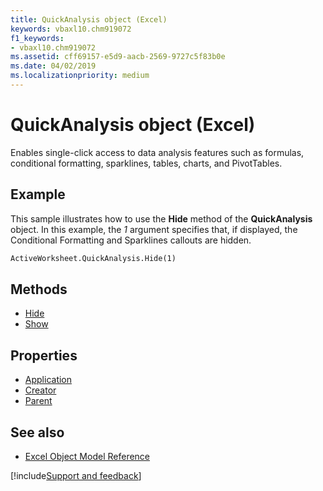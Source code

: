 ```yaml
---
title: QuickAnalysis object (Excel)
keywords: vbaxl10.chm919072
f1_keywords:
- vbaxl10.chm919072
ms.assetid: cff69157-e5d9-aacb-2569-9727c5f83b0e
ms.date: 04/02/2019
ms.localizationpriority: medium
---
```



# QuickAnalysis object (Excel)

Enables single-click access to data analysis features such as formulas, conditional formatting, sparklines, tables, charts, and PivotTables.


## Example

This sample illustrates how to use the **Hide** method of the **QuickAnalysis** object. In this example, the _1_ argument specifies that, if displayed, the Conditional Formatting and Sparklines callouts are hidden.

```vb
ActiveWorksheet.QuickAnalysis.Hide(1)
```

## Methods

- [Hide](Excel.quickanalysis.hide.md)
- [Show](Excel.quickanalysis.show.md)

## Properties

- [Application](Excel.quickanalysis.application.md)
- [Creator](Excel.quickanalysis.creator.md)
- [Parent](Excel.quickanalysis.parent.md)


## See also

- [Excel Object Model Reference](overview/Excel/object-model.md)

[!include[Support and feedback](~/includes/feedback-boilerplate.md)]
